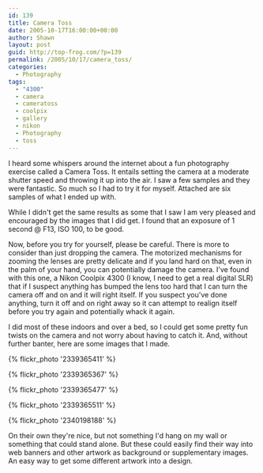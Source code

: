 ```yaml
---
id: 139
title: Camera Toss
date: 2005-10-17T16:00:00+00:00
author: Shawn
layout: post
guid: http://top-frog.com/?p=139
permalink: /2005/10/17/camera_toss/
categories:
  - Photography
tags:
  - "4300"
  - camera
  - cameratoss
  - coolpix
  - gallery
  - nikon
  - Photography
  - toss
---
```

I heard some whispers around the internet about a fun photography exercise called a Camera Toss. It entails setting the camera at a moderate shutter speed and throwing it up into the air. I saw a few samples and they were fantastic. So much so I had to try it for myself. Attached are six samples of what I ended up with.



While I didn't get the same results as some that I saw I am very pleased and encouraged by the images that I did get. I found that an exposure of 1 second @ F13, ISO 100, to be good. 

Now, before you try for yourself, please be careful. There is more to consider than just dropping the camera. The motorized mechanisms for zooming the lenses are pretty delicate and if you land hard on that, even in the palm of your hand, you can potentially damage the camera. I've found with this one, a Nikon Coolpix 4300 (I know, I need to get a real digital SLR) that if I suspect anything has bumped the lens too hard that I can turn the camera off and on and it will right itself. If you suspect you've done anything, turn it off and on right away so it can attempt to realign itself before you try again and potentially whack it again. 

I did most of these indoors and over a bed, so I could get some pretty fun twists on the camera and not worry about having to catch it. And, without further banter, here are some images that I made.

{% flickr_photo '2339365411' %}

{% flickr_photo '2339365367' %}

{% flickr_photo '2339365477' %}

{% flickr_photo '2339365511' %}

{% flickr_photo '2340198188' %}

On their own they're nice, but not something I'd hang on my wall or something that could stand alone. But these could easily find their way into web banners and other artwork as background or supplementary images. An easy way to get some different artwork into a design.
